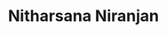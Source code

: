 ---
path: '/team/nitharsana-niranjan'
title: 'Nitharsana Niranjan'
image: '/team/nitharsana-niranjan.jpg'
order: 2
jobtitle: 'Co-President'
email: 'nitharsana.niranjan@mail.utoronto.ca'
linkedinurl: 'https://www.linkedin.com/in/nitharsana-niranjan-162635152/'
subteam: 'Co-Presidents'
---